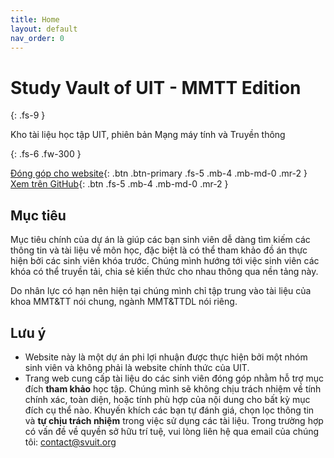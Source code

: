 ```yaml
---
title: Home
layout: default
nav_order: 0
---
```


# **Study Vault of UIT - MMTT Edition**

{: .fs-9 }

Kho tài liệu học tập UIT, phiên bản Mạng máy tính và Truyền thông

{: .fs-6 .fw-300 }

[Đóng góp cho website](./docs/contribute){: .btn .btn-primary .fs-5 .mb-4 .mb-md-0 .mr-2 }
[Xem trên GitHub](https://github.com/SVUIT/mmtt){: .btn .fs-5 .mb-4 .mb-md-0 .mr-2 }


## Mục tiêu

Mục tiêu chính của dự án là giúp các bạn sinh viên dễ dàng tìm kiếm các thông tin và tài liệu về môn học, đặc biệt là có thể tham khảo đồ án thực hiện bởi các sinh viên khóa trước. Chúng mình hướng tới việc sinh viên các khóa có thể truyền tải, chia sẻ kiến thức cho nhau thông qua nền tảng này.

Do nhân lực có hạn nên hiện tại chúng mình chỉ tập trung vào tài liệu của khoa MMT&TT nói chung, ngành MMT&TTDL nói riêng.

## Lưu ý

- Website này là một dự án phi lợi nhuận được thực hiện bởi một nhóm sinh viên và không phải là website chính thức của UIT.
- Trang web cung cấp tài liệu do các sinh viên đóng góp nhằm hỗ trợ mục đích **tham khảo** học tập. Chúng mình sẽ không chịu trách nhiệm về tính chính xác, toàn diện, hoặc tính phù hợp của nội dung cho bất kỳ mục đích cụ thể nào. Khuyến khích các bạn tự đánh giá, chọn lọc thông tin và **tự chịu trách nhiệm** trong việc sử dụng các tài liệu. Trong trường hợp có vấn đề về quyền sở hữu trí tuệ, vui lòng liên hệ qua email của chúng tôi: contact@svuit.org
